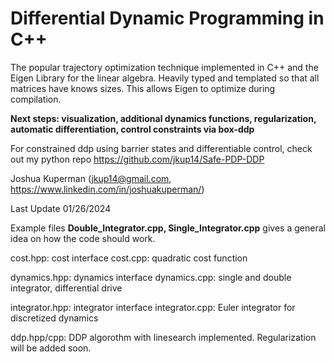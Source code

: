 # Differential Dynamic Programming in C++
The popular trajectory optimization technique implemented in C++ and the Eigen Library for the linear algebra. Heavily typed and templated so that all matrices have knows sizes. This allows Eigen to optimize during compilation. 

**Next steps: visualization, additional dynamics functions, regularization, automatic differentiation, control constraints via box-ddp**

For constrained ddp using barrier states and differentiable control, check out my python repo https://github.com/jkup14/Safe-PDP-DDP

Joshua Kuperman (jkup14@gmail.com, https://www.linkedin.com/in/joshuakuperman/)

Last Update 01/26/2024

Example files **Double_Integrator.cpp, Single_Integrator.cpp** gives a general idea on how the code should work.  
   
    
cost.hpp: cost interface
cost.cpp: quadratic cost function  
   
    
dynamics.hpp: dynamics interface
dynamics.cpp: single and double integrator, differential drive  
   
    
integrator.hpp: integrator interface
integrator.cpp: Euler integrator for discretized dynamics  
   
    
ddp.hpp/cpp: DDP algorothm with linesearch implemented. Regularization will be added soon. 

